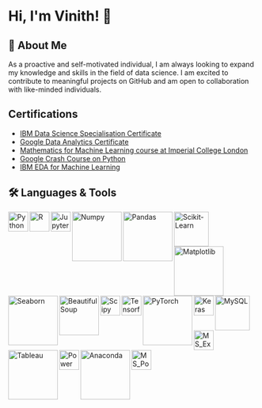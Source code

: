 # Hi, I'm Vinith! 👋

## 🚀 About Me
As a proactive and self-motivated individual, I am always looking to expand my knowledge and skills in the field of data science. I am excited to contribute to meaningful projects on GitHub and am open to collaboration with like-minded individuals.

## Certifications
- [IBM Data Science Specialisation Certificate](https://www.coursera.org/account/accomplishments/specialization/certificate/2V4TX3QY6ND5)
- [Google Data Analytics Certificate](https://www.coursera.org/account/accomplishments/specialization/certificate/6WY7V4PRHKHS)
- [Mathematics for Machine Learning course at Imperial College London](https://www.coursera.org/account/accomplishments/specialization/certificate/YRPV3FTKSHXF)
- [Google Crash Course on Python](https://www.coursera.org/account/accomplishments/certificate/PDJC6BEBHRE3)
- [IBM EDA for Machine Learning](https://www.coursera.org/account/accomplishments/certificate/S5KD682ZAPVL)

## 🛠 Languages & Tools
<img align="left" alt="Python" width="40px" src="https://upload.wikimedia.org/wikipedia/commons/thumb/c/c3/Python-logo-notext.svg/219px-Python-logo-notext.svg.png"/>
<img align="left" alt="R" width="40px" src="https://upload.wikimedia.org/wikipedia/commons/thumb/1/1b/R_logo.svg/310px-R_logo.svg.png"/>
<img align="left" alt="Jupyter Notebook" width="40px" src="https://upload.wikimedia.org/wikipedia/commons/thumb/3/38/Jupyter_logo.svg/414px-Jupyter_logo.svg.png"/>
<img align="left" alt="Numpy" width="100px" src="https://upload.wikimedia.org/wikipedia/commons/thumb/3/31/NumPy_logo_2020.svg/320px-NumPy_logo_2020.svg.png"/>
<img align="left" alt="Pandas" width="100px" src="https://upload.wikimedia.org/wikipedia/commons/9/9f/Pandas_logo_2016.svg"/>
<img align="left" alt="Scikit-Learn" width="70px" src="https://upload.wikimedia.org/wikipedia/commons/0/05/Scikit_learn_logo_small.svg"/>
<img align="left" alt="Matplotlib" width="100px" src="https://upload.wikimedia.org/wikipedia/en/5/56/Matplotlib_logo.svg"/>
<img align="left" alt="Seaborn" width="100px" src="https://seaborn.pydata.org/_images/logo-wide-lightbg.svg"/>
<img align="left" alt="BeautifulSoup" width="80px" src="https://www.jeveuxetredatascientist.fr/wp-content/uploads/2022/06/BeautifulSoup-1080x428.jpg"/>
<img align="left" alt="Scipy" width="40px" src="https://upload.wikimedia.org/wikipedia/commons/thumb/b/b2/SCIPY_2.svg/240px-SCIPY_2.svg.png"/>
<img align="left" alt="Tensorflow" width="40px" src="https://upload.wikimedia.org/wikipedia/commons/thumb/2/2d/Tensorflow_logo.svg/115px-Tensorflow_logo.svg.png"/>
<img align="left" alt="PyTorch" width="100px" src="https://upload.wikimedia.org/wikipedia/commons/9/96/Pytorch_logo.png"/>
<img align="left" alt="Keras" width="40px" src="https://upload.wikimedia.org/wikipedia/commons/thumb/a/ae/Keras_logo.svg/480px-Keras_logo.svg.png"/>
<img align="left" alt="MySQL" width="70px" src="https://www.mysql.com/common/logos/logo-mysql-170x115.png"/>
<img align="left" alt="MS_Excel" width="40px" src="https://upload.wikimedia.org/wikipedia/commons/thumb/3/34/Microsoft_Office_Excel_%282019%E2%80%93present%29.svg/516px-Microsoft_Office_Excel_%282019%E2%80%93present%29.svg.png"/>
<img align="left" alt="Tableau" width="100px" src="https://upload.wikimedia.org/wikipedia/commons/thumb/4/4b/Tableau_Logo.png/640px-Tableau_Logo.png"/>
<img align="left" alt="Power BI" width="40px" src="https://upload.wikimedia.org/wikipedia/commons/c/cf/New_Power_BI_Logo.svg"/>
<img align="left" alt="Anaconda" width="100px" src="https://seeklogo.com/images/A/anaconda-logo-ECE998096F-seeklogo.com.png"/>
<img align="left" alt="MS_Powerpoint" width="40px" src="https://upload.wikimedia.org/wikipedia/commons/thumb/0/0d/Microsoft_Office_PowerPoint_%282019%E2%80%93present%29.svg/516px-Microsoft_Office_PowerPoint_%282019%E2%80%93present%29.svg.png"/>
